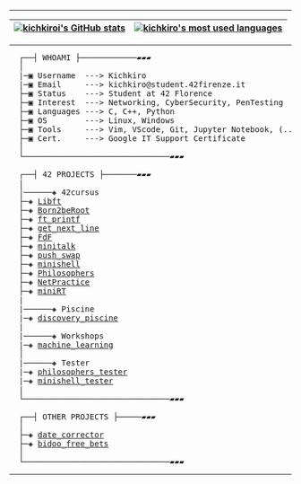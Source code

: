 ---------------
<div align="center">
  
| [![kichkiroi's GitHub stats](https://github-readme-stats.vercel.app/api?username=kichkiro&theme=github_dark&show_icons=true&rank_icon=github&&border_color=0d1117)](https://github.com/kichkiro?tab=repositories) | [![kichkiro's most used languages](https://github-readme-stats.vercel.app/api/top-langs/?username=kichkiro&layout=compact&theme=github_dark&langs_count=8&border_color=0d1117)](https://github.com/kichkiro?tab=repositories) |
|:-:|:-:|
</div>

--------------

<pre>
  ┌──┤ WHOAMI ├────────────▰▰▰
  │
  |─▣ Username  ---> Kichkiro
  |─▣ Email     ---> kichkiro@student.42firenze.it
  ├─▣ Status    ---> Student at 42 Florence
  ├─▣ Interest  ---> Networking, CyberSecurity, PenTesting
  ├─▣ Languages ---> C, C++, Python
  ├─▣ OS        ---> Linux, Windows
  ├─▣ Tools     ---> Vim, VScode, Git, Jupyter Notebook, (...)
  ├─▣ Cert.     ---> Google IT Support Certificate
  │
  └───────────────────────────────▰▰▰

  ┌──┤ 42 PROJECTS ├───────▰▰▰
  |
  │──────◈ 42cursus
  ├─◈ <a href="https://github.com/kichkiro/42/tree/main/42cursus/0-libft">Libft</a>
  ├─◈ <a href="https://github.com/kichkiro/42/tree/main/42cursus/1-born2beroot">Born2beRoot</a>
  ├─◈ <a href="https://github.com/kichkiro/42/tree/main/42cursus/1-ft_printf">ft_printf</a>
  ├─◈ <a href="https://github.com/kichkiro/42/tree/main/42cursus/1-get_next_line">get_next_line</a>
  ├─◈ <a href="https://github.com/kichkiro/42/tree/main/42cursus/2-fdf">FdF</a>
  ├─◈ <a href="https://github.com/kichkiro/42/tree/main/42cursus/2-minitalk">minitalk</a>
  ├─◈ <a href="https://github.com/kichkiro/42/tree/main/42cursus/2-push_swap">push_swap</a>
  ├─◈ <a href="https://github.com/kichkiro/minishell/tree/ffa6bbfea21015e019a7c7cbcd02ce83cbbbb1df">minishell</a>
  ├─◈ <a href="https://github.com/kichkiro/42/tree/main/42cursus/3-philosophers">Philosophers</a>
  ├─◈ <a href="https://github.com/kichkiro/42/tree/main/42cursus/4-NetPractice">NetPractice</a>
  ├─◈ <a href="https://github.com/kichkiro/miniRT/tree/3ea3f512a50bb17c22af7aae6d26808c98140dac">miniRT</a>
  |
  |──────◈ Piscine
  |─◈ <a href="https://github.com/kichkiro/42/tree/main/discovery_piscine">discovery_piscine</a>
  |
  |──────◈ Workshops
  |─◈ <a href="https://github.com/kichkiro/42/tree/main/workshops/machine_learning">machine_learning</a>
  │
  |──────◈ Tester 
  |─◈ <a href="https://github.com/kichkiro/philosophers_tester">philosophers_tester</a>
  |─◈ <a href="https://github.com/kichkiro/minishell_tester">minishell_tester</a>
  |
  └───────────────────────────────▰▰▰

  ┌──┤ OTHER PROJECTS ├─────▰▰▰
  │
  ├─◈ <a href="https://github.com/kichkiro/date_corrector">date_corrector</a>
  ├─◈ <a href="https://github.com/kichkiro/bidoo_free_bets">bidoo_free_bets</a>
  │
  └───────────────────────────────▰▰▰
</pre>

---------------
